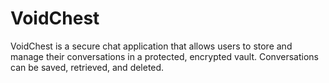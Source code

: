 # VoidChest
 VoidChest is a secure chat application that allows users to store and manage their conversations in a protected, encrypted vault. Conversations can be saved, retrieved, and deleted.
